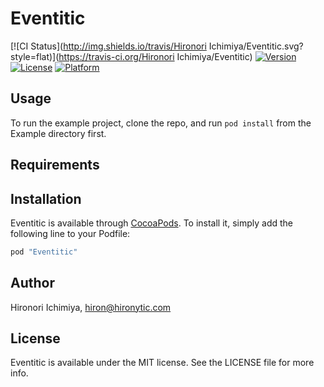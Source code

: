 # Eventitic

[![CI Status](http://img.shields.io/travis/Hironori Ichimiya/Eventitic.svg?style=flat)](https://travis-ci.org/Hironori Ichimiya/Eventitic)
[![Version](https://img.shields.io/cocoapods/v/Eventitic.svg?style=flat)](http://cocoapods.org/pods/Eventitic)
[![License](https://img.shields.io/cocoapods/l/Eventitic.svg?style=flat)](http://cocoapods.org/pods/Eventitic)
[![Platform](https://img.shields.io/cocoapods/p/Eventitic.svg?style=flat)](http://cocoapods.org/pods/Eventitic)

## Usage

To run the example project, clone the repo, and run `pod install` from the Example directory first.

## Requirements

## Installation

Eventitic is available through [CocoaPods](http://cocoapods.org). To install
it, simply add the following line to your Podfile:

```ruby
pod "Eventitic"
```

## Author

Hironori Ichimiya, hiron@hironytic.com

## License

Eventitic is available under the MIT license. See the LICENSE file for more info.
